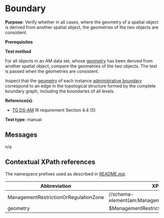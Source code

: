 # Boundary

**Purpose**: Verify whether in all cases, where the geometry of a spatial object is derived from another spatial object, the geometries of the two objects are consistent.

**Prerequisites**

**Test method**

For all objects in an AM data set, whose [geometry](#geometry) has been derived from another spatial object, compare the geometries of the two objects. The test is passed when the geometries are consistent.

Inspect that the [geometry](#geometry) of each instance [administrative boundary](#AdministrativeBoundary) correspond to an edge in the topological structure formed by the complete boundary graph, including the boundaries of all levels.

**Reference(s)**: 

* [TG DS-AM](./README.md#ref_TG_DS_am) IR requirement Section 4.4 (5)

**Test type**: manual

## Messages

n/a

## Contextual XPath references

The namespace prefixes used as described in [README.md](http://inspire.ec.europa.eu/id/ats/data-am/3.1/am-dc/README#namespaces).

Abbreviation                                               |  XPath expression
---------------------------------------------------------- | -------------------------------------------------------------------------
ManagementRestrictionOrRegulationZone <a name="ManagementRestrictionOrRegulationZone"></a>   | //schema-element(am:ManagementRestrictionOrRegulationZone)
geometry <a name="geometry"></a>  | $ManagementRestrictionOrRegulationZone/*:geometry
